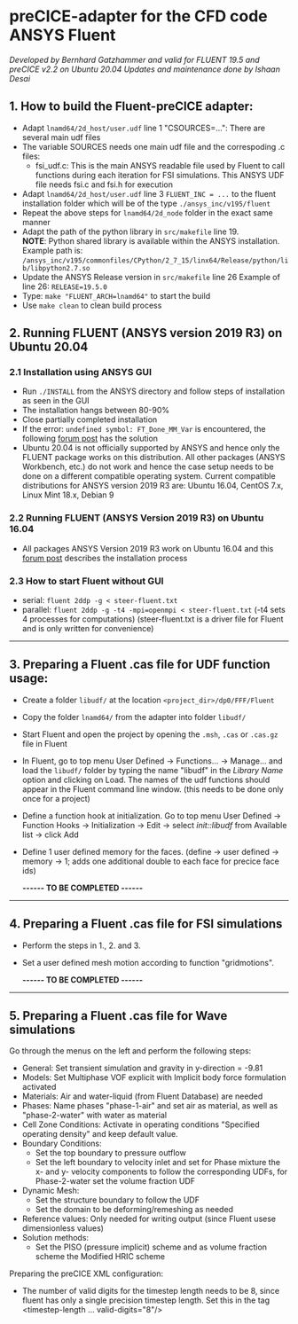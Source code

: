 # preCICE-adapter for the CFD code ANSYS Fluent
*Developed by Bernhard Gatzhammer and valid for FLUENT 19.5 and preCICE v2.2 on Ubuntu 20.04*
*Updates and maintenance done by Ishaan Desai*

## 1. How to build the Fluent-preCICE adapter:
  * Adapt `lnamd64/2d_host/user.udf` line 1 "CSOURCES=...": There are several main udf files
  * The variable SOURCES needs one main udf file and the correspoding .c files:
    + fsi_udf.c: This is the main ANSYS readable file used by Fluent to call functions during each iteration
                 for FSI simulations. This ANSYS UDF file needs fsi.c and fsi.h for execution
  * Adapt `lnamd64/2d_host/user.udf` line 3 `FLUENT_INC = ...` to the fluent installation
    folder which will be of the type `./ansys_inc/v195/fluent`
  * Repeat the above steps for `lnamd64/2d_node` folder in the exact same manner
  * Adapt the path of the python library in `src/makefile` line 19.  
    **NOTE**: Python shared library is available within the ANSYS installation. Example path is: `/ansys_inc/v195/commonfiles/CPython/2_7_15/linx64/Release/python/lib/libpython2.7.so`   
  * Update the ANSYS Release version in `src/makefile` line 26
    Example of line 26: `RELEASE=19.5.0`
  * Type: `make "FLUENT_ARCH=lnamd64"` to start the build
  * Use `make clean` to clean build process

## 2. Running FLUENT (ANSYS version 2019 R3) on Ubuntu 20.04

  ### 2.1 Installation using ANSYS GUI
  * Run `./INSTALL` from the ANSYS directory and follow steps of installation as seen in the GUI
  * The installation hangs between 80-90%
  * Close partially completed installation
  * If the error: `undefined symbol: FT_Done_MM_Var` is encountered, the following [forum post](https://www.cfd-online.com/Forums/fluent/227651-fluent-ubuntu-20-04-a.html) has the solution
  * Ubuntu 20.04 is not officially supported by ANSYS and hence only the FLUENT package works on this distribution. All other packages (ANSYS Workbench, etc.) do not work and hence the case setup needs to be done on a different compatible operating system. Current compatible distributions for ANSYS version 2019 R3 are: Ubuntu 16.04, CentOS 7.x, Linux Mint 18.x, Debian 9

  ### 2.2 Running FLUENT (ANSYS Version 2019 R3) on Ubuntu 16.04
  * All packages ANSYS Version 2019 R3 work on Ubuntu 16.04 and this [forum post](https://www.cfd-online.com/Forums/ansys/199190-ansys-18-2-ubuntu-16-04-installation-guide.html) describes the installation process

  ### 2.3 How to start Fluent without GUI
  * serial:   `fluent 2ddp -g < steer-fluent.txt`
  * parallel: `fluent 2ddp -g -t4 -mpi=openmpi < steer-fluent.txt`
    (-t4 sets 4 processes for computations)
    (steer-fluent.txt is a driver file for Fluent and is only written for convenience)

--------------------------------------------------------------------------------

## 3. Preparing a Fluent .cas file for UDF function usage:
  * Create a folder `libudf/` at the location `<project_dir>/dp0/FFF/Fluent`
  * Copy the folder `lnamd64/` from the adapter into folder `libudf/`
  * Start Fluent and open the project by opening the `.msh`, `.cas` or `.cas.gz` file in Fluent
  * In Fluent, go to top menu User Defined -> Functions... -> Manage... and
    load the `libudf/` folder by typing the name "libudf" in the *Library Name* option and clicking on Load.
    The names of the udf functions should appear in the Fluent command line window.
    (this needs to be done only once for a project)
  * Define a function hook at initialization. Go to top menu User Defined -> Function Hooks ->
    Initialization -> Edit -> select *init::libudf* from Available list -> click Add
  * Define 1 user defined memory for the faces. (define -> user defined -> memory -> 1;
    adds one additional double to each face for precice face ids)

    **------ TO BE COMPLETED ------**

--------------------------------------------------------------------------------

## 4. Preparing a Fluent .cas file for FSI simulations

  * Perform the steps in 1., 2. and 3.
  * Set a user defined mesh motion according to function "gridmotions".

    **------ TO BE COMPLETED ------**

--------------------------------------------------------------------------------

## 5. Preparing a Fluent .cas file for Wave simulations

Go through the menus on the left and perform the following steps:
  * General: Set transient simulation and gravity in y-direction = -9.81
  * Models: Set Multiphase VOF explicit with Implicit body force formulation activated
  * Materials: Air and water-liquid (from Fluent Database) are needed
  * Phases: Name phases "phase-1-air" and set air as material, as well as
    "phase-2-water" with water as material
  * Cell Zone Conditions: Activate in operating conditions "Specified operating
    density" and keep default value.
  * Boundary Conditions:
    + Set the top boundary to pressure outflow
    + Set the left boundary to velocity inlet and set for Phase mixture the
      x- and y- velocity components to follow the corresponding UDFs, for
      Phase-2-water set the volume fraction UDF
  * Dynamic Mesh:
    + Set the structure boundary to follow the UDF
    + Set the domain to be deforming/remeshing as needed
  * Reference values: Only needed for writing output (since Fluent usese
    dimensionless values)
  * Solution methods:
    + Set the PISO (pressure implicit) scheme and as volume fraction scheme the
      Modified HRIC scheme

Preparing the preCICE XML configuration:
  * The number of valid digits for the timestep length needs to be 8, since fluent
    has only a single precision timestep length. Set this in the tag <timestep-length ... valid-digits="8"/>
